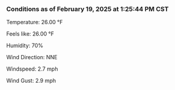 ### Conditions as of February 19, 2025 at 1:25:44 PM CST 

Temperature: 26.00 &deg;F

Feels like: 26.00 &deg;F

Humidity: 70%

Wind Direction: NNE

Windspeed: 2.7 mph

Wind Gust: 2.9 mph

